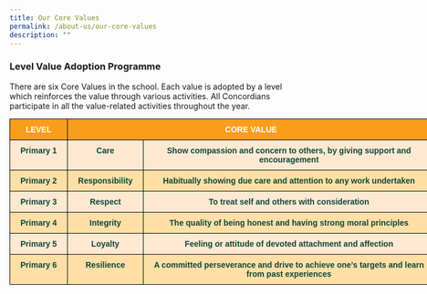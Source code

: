 ```yaml
---
title: Our Core Values
permalink: /about-us/our-core-values
description: ""
---
```

### Level Value Adoption Programme

There are six Core Values in the school. Each value is adopted by a level which reinforces the value through various activities. All Concordians participate in all the value-related activities throughout the year.

<style type="text/css">
.tg  {border-collapse:collapse;border-spacing:0;margin:0px auto;}
.tg td{border-color:black;border-style:solid;border-width:1px;font-family:Arial, sans-serif;font-size:14px;
  overflow:hidden;padding:10px 5px;word-break:normal;}
.tg th{border-color:black;border-style:solid;border-width:1px;font-family:Arial, sans-serif;font-size:14px;
  font-weight:normal;overflow:hidden;padding:10px 5px;word-break:normal;}
.tg .tg-7i5p{background-color:#F99D1C;color:#FFF;font-weight:bold;text-align:center;vertical-align:top}
.tg .tg-9hw2{background-color:#FFE8D1;color:#0C463A;font-weight:bold;text-align:center;vertical-align:top}
.tg .tg-0ert{background-color:#FFDFA6;color:#0C463A;font-weight:bold;text-align:center;vertical-align:top}
</style>
<table class="tg" style="undefined;table-layout: fixed; width: 746px">
<colgroup>
<col style="width: 101px">
<col style="width: 133px">
<col style="width: 512px">
</colgroup>
<tbody>
  <tr>
    <td class="tg-7i5p">LEVEL<br></td>
    <td class="tg-7i5p" colspan="2">CORE VALUE<br></td>
  </tr>
  <tr>
    <td class="tg-9hw2">Primary 1<br></td>
    <td class="tg-9hw2">Care<br></td>
    <td class="tg-9hw2">Show compassion and concern to others, by giving support and encouragement<br></td>
  </tr>
  <tr>
    <td class="tg-0ert">Primary 2<br></td>
    <td class="tg-0ert">Responsibility<br></td>
    <td class="tg-0ert">Habitually showing due care and attention to any work undertaken<br></td>
  </tr>
  <tr>
    <td class="tg-9hw2">Primary 3<br></td>
    <td class="tg-9hw2">Respect<br></td>
    <td class="tg-9hw2">To treat self and others with consideration<br></td>
  </tr>
  <tr>
    <td class="tg-0ert">Primary 4<br></td>
    <td class="tg-0ert">Integrity<br></td>
    <td class="tg-0ert">The quality of being honest and having strong moral principles<br></td>
  </tr>
  <tr>
    <td class="tg-9hw2">Primary 5<br></td>
    <td class="tg-9hw2">Loyalty</td>
    <td class="tg-9hw2">Feeling or attitude of devoted attachment and affection<br></td>
  </tr>
  <tr>
    <td class="tg-0ert">Primary 6<br></td>
    <td class="tg-0ert">Resilience<br></td>
    <td class="tg-0ert">A committed perseverance and drive to achieve one’s targets and learn from past experiences</td>
  </tr>
</tbody>
</table>